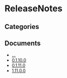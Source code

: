 # ReleaseNotes

## Categories


## Documents
- [...](....md)
- [0.1.10.0](0.1.10.0.md)
- [0.1.11.0](0.1.11.0.md)
- [1.11.0.0](1.11.0.0.md)
